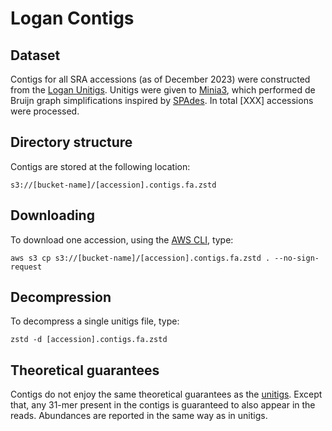 # Logan Contigs

## Dataset

Contigs for all SRA accessions (as of December 2023) were constructed from the [Logan Unitigs](Unitigs.md). Unitigs were given to [Minia3](https://github.com/GATB/minia), which performed de Bruijn graph simplifications inspired by [SPAdes](https://github.com/ablab/spades). In total [XXX] accessions were processed. 

## Directory structure

Contigs are stored at the following location:

    s3://[bucket-name]/[accession].contigs.fa.zstd

## Downloading 

To download one accession, using the [AWS CLI](https://aws.amazon.com/cli/), type:
    
    aws s3 cp s3://[bucket-name]/[accession].contigs.fa.zstd . --no-sign-request

## Decompression

To decompress a single unitigs file, type:

    zstd -d [accession].contigs.fa.zstd

## Theoretical guarantees

Contigs do not enjoy the same theoretical guarantees as the [unitigs](https://github.com/IndexThePlanet/Logan/blob/main/Unitigs.md#theoretical-guarantees). Except that, any 31-mer present in the contigs is guaranteed to also appear in the reads. Abundances are reported in the same way as in unitigs.
